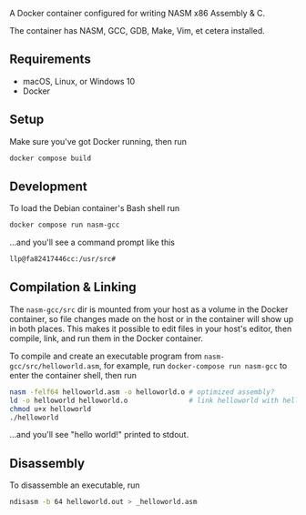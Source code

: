 A Docker container configured for writing NASM x86 Assembly & C.

The container has NASM, GCC, GDB, Make, Vim, et cetera installed.

## Requirements

- macOS, Linux, or Windows 10
- Docker

## Setup

Make sure you've got Docker running, then run

```sh
docker compose build
```

## Development

To load the Debian container's Bash shell run

```sh
docker compose run nasm-gcc
```

...and you'll see a command prompt like this

```sh
llp@fa82417446cc:/usr/src#
```

## Compilation & Linking

The `nasm-gcc/src` dir is mounted from your host as a volume in the Docker
container, so file changes made on the host or in the container will show up
in both places. This makes it possible to edit files in your host's editor,
then compile, link, and run them in the Docker container.

To compile and create an executable program from `nasm-gcc/src/helloworld.asm`,
for example, run `docker-compose run nasm-gcc` to enter the container shell,
then run

```sh
nasm -felf64 helloworld.asm -o helloworld.o # optimized assembly?
ld -o helloworld helloworld.o               # link helloworld with helloworld.o
chmod u+x helloworld
./helloworld
```

...and you'll see "hello world!" printed to stdout.

## Disassembly

To disassemble an executable, run

```sh
ndisasm -b 64 helloworld.out > _helloworld.asm
```
